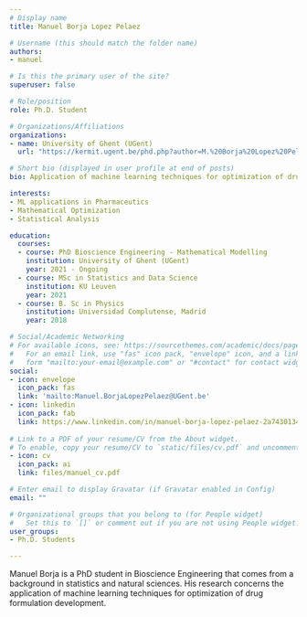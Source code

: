 ```yaml
---
# Display name
title: Manuel Borja Lopez Pelaez

# Username (this should match the folder name)
authors:
- manuel

# Is this the primary user of the site?
superuser: false

# Role/position
role: Ph.D. Student

# Organizations/Affiliations
organizations:
- name: University of Ghent (UGent)
  url: "https://kermit.ugent.be/phd.php?author=M.%20Borja%20Lopez%20Pelaez"

# Short bio (displayed in user profile at end of posts)
bio: Application of machine learning techniques for optimization of drug formulation development

interests:
- ML applications in Pharmaceutics
- Mathematical Optimization
- Statistical Analysis

education:
  courses:
  - course: PhD Bioscience Engineering - Mathematical Modelling
    institution: University of Ghent (UGent)
    year: 2021 - Ongoing
  - course: MSc in Statistics and Data Science
    institution: KU Leuven
    year: 2021
  - course: B. Sc in Physics 
    institution: Universidad Complutense, Madrid
    year: 2018

# Social/Academic Networking
# For available icons, see: https://sourcethemes.com/academic/docs/page-builder/#icons
#   For an email link, use "fas" icon pack, "envelope" icon, and a link in the
#   form "mailto:your-email@example.com" or "#contact" for contact widget.
social:
- icon: envelope
  icon_pack: fas
  link: 'mailto:Manuel.BorjaLopezPelaez@UGent.be'
- icon: linkedin
  icon_pack: fab
  link: https://www.linkedin.com/in/manuel-borja-lopez-pelaez-2a7430134/
  
# Link to a PDF of your resume/CV from the About widget.
# To enable, copy your resume/CV to `static/files/cv.pdf` and uncomment the lines below.
- icon: cv
  icon_pack: ai
  link: files/manuel_cv.pdf

# Enter email to display Gravatar (if Gravatar enabled in Config)
email: ""

# Organizational groups that you belong to (for People widget)
#   Set this to `[]` or comment out if you are not using People widget.
user_groups:
- Ph.D. Students

---
```

Manuel Borja is a PhD student in Bioscience Engineering that comes from a background in statistics and natural sciences. His research concerns the application of machine learning techniques for optimization of drug formulation development.